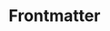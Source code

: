 ---
title: 'Frontmatter'
slug: '8'
authors:
  - sofi-hemmens
  - ariela-ventura
prev: '7'
next: '9'
number: 8
img: /imgs/2024/8.svg
---